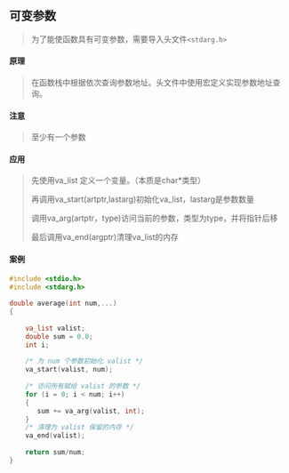 ## 可变参数

> 为了能使函数具有可变参数，需要导入头文件`<stdarg.h>`

#### 原理

> 在函数栈中根据依次查询参数地址。头文件中使用宏定义实现参数地址查询。

#### 注意

> 至少有一个参数

#### 应用

> 先使用va_list 定义一个变量。（本质是char*类型）
>
> 再调用va_start(artptr,lastarg)初始化va_list，lastarg是参数数量
>
> 调用va_arg(artptr，type)访问当前的参数，类型为type，并将指针后移
>
> 最后调用va_end(argptr)清理va_list的内存

#### 案例

```c++
#include <stdio.h>
#include <stdarg.h>
 
double average(int num,...)
{
 
    va_list valist;
    double sum = 0.0;
    int i;
 
    /* 为 num 个参数初始化 valist */
    va_start(valist, num);
 
    /* 访问所有赋给 valist 的参数 */
    for (i = 0; i < num; i++)
    {
       sum += va_arg(valist, int);
    }
    /* 清理为 valist 保留的内存 */
    va_end(valist);
 
    return sum/num;
}
```


